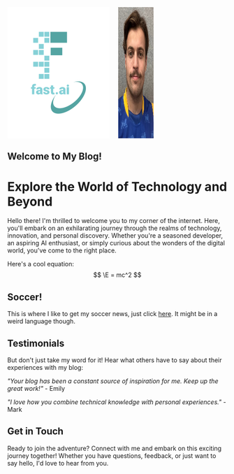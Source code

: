 

<div style="display: flex;">
    <img src="images/logo.png" alt="fast.ai logo">
    <img src="images/Bilde_av_meg.jpg" alt="Ain't I something" style="width: 16%; height: auto; margin-left: 20px;">

</div>


## Welcome to My Blog!
# Explore the World of Technology and Beyond
Hello there! I'm thrilled to welcome you to my corner of the internet. Here, you'll embark on an exhilarating journey through the realms of technology, innovation, and personal discovery. Whether you're a seasoned developer, an aspiring AI enthusiast, or simply curious about the wonders of the digital world, you've come to the right place.

Here's a cool equation: 
$$
\E = mc^2
$$

## Soccer!

This is where I like to get my soccer news, just click [here](https://vglive.vg.no/). It might be in a weird language though.

## Testimonials
 But don't just take my word for it! Hear what others have to say about their experiences with my blog:

<i>"Your blog has been a constant source of inspiration for me. Keep up the great work!"</i> - Emily

<i>"I love how you combine technical knowledge with personal experiences."</i> - Mark

## Get in Touch

Ready to join the adventure? Connect with me and embark on this exciting journey together! Whether you have questions, feedback, or just want to say hello, I'd love to hear from you.
